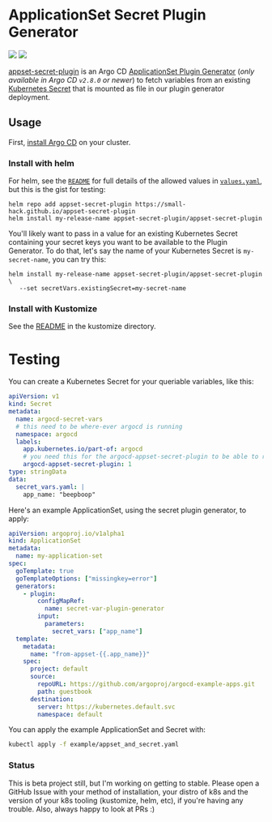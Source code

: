 # ApplicationSet Secret Plugin Generator
<a href="https://github.com/small-hack/appset-secret-plugin/releases"><img src="https://img.shields.io/github/v/release/small-hack/appset-secret-plugin?style=plastic&labelColor=blue&color=028A0F&logo=GitHub&logoColor=white"></a> [![](https://img.shields.io/docker/pulls/jessebot/argocd-appset-secret-plugin.svg)](https://cloud.docker.com/u/jessebot/repository/docker/jessebot/argocd-appset-secret-plugin)

[appset-secret-plugin](https://github.com/small-hack/appset-secret-plugin) is an Argo CD [ApplicationSet Plugin Generator](https://argo-cd.readthedocs.io/en/latest/operator-manual/applicationset/Generators-Plugin/) (_only available in Argo CD `v2.8.0` or newer_) to fetch variables from an existing [Kubernetes Secret](https://kubernetes.io/docs/concepts/configuration/secret/) that is mounted as file in our plugin generator deployment.

## Usage
First, [install Argo CD](https://argo-cd.readthedocs.io/en/stable/getting_started/#1-install-argo-cd) on your cluster.

### Install with helm
For helm, see the [`README`](./charts/appset-secret-plugin/README.md) for full details of the allowed values in [`values.yaml`](./charts/appset-secret-plugin/values.yaml), but this is the gist for testing:

```console
helm repo add appset-secret-plugin https://small-hack.github.io/appset-secret-plugin
helm install my-release-name appset-secret-plugin/appset-secret-plugin
```

You'll likely want to pass in a value for an existing Kubernetes Secret containing your secret keys you want to be available to the Plugin Generator. To do that, let's say the name of your Kubernetes Secret is `my-secret-name`, you can try this:

```console
helm install my-release-name appset-secret-plugin/appset-secret-plugin \
   --set secretVars.existingSecret=my-secret-name
```

### Install with Kustomize
See the [README](./kustomize/README.md) in the kustomize directory.

# Testing
You can create a Kubernetes Secret for your queriable variables, like this:
```yaml
apiVersion: v1
kind: Secret
metadata:
  name: argocd-secret-vars
  # this need to be where-ever argocd is running
  namespace: argocd
  labels:
    app.kubernetes.io/part-of: argocd
    # you need this for the argocd-appset-secret-plugin to be able to reload this secret
    argocd-appset-secret-plugin: 1
type: stringData
data:
  secret_vars.yaml: |
    app_name: "beepboop"
```

Here's an example ApplicationSet, using the secret plugin generator, to apply:
```yaml
apiVersion: argoproj.io/v1alpha1
kind: ApplicationSet
metadata:
  name: my-application-set
spec:
  goTemplate: true
  goTemplateOptions: ["missingkey=error"]
  generators:
    - plugin:
        configMapRef:
          name: secret-var-plugin-generator
        input:
          parameters:
            secret_vars: ["app_name"]
  template:
    metadata:
      name: "from-appset-{{.app_name}}"
    spec:
      project: default
      source:
        repoURL: https://github.com/argoproj/argocd-example-apps.git
        path: guestbook
      destination:
        server: https://kubernetes.default.svc
        namespace: default
```

You can apply the example ApplicationSet and Secret with:

```bash
kubectl apply -f example/appset_and_secret.yaml
```

### Status
This is beta project still, but I'm working on getting to stable. Please open a GitHub Issue with your method of installation, your distro of k8s and the version of your k8s tooling (kustomize, helm, etc), if you're having any trouble. Also, always happy to look at PRs :)
